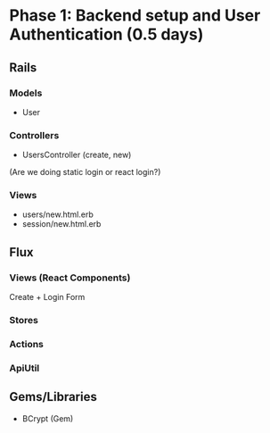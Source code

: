 # Phase 1: Backend setup and User Authentication (0.5 days)

## Rails
### Models
* User

### Controllers
* UsersController (create, new)


(Are we doing static login or react login?)

### Views
* users/new.html.erb
* session/new.html.erb

## Flux
### Views (React Components)
  Create + Login Form
### Stores

### Actions

### ApiUtil

## Gems/Libraries
* BCrypt (Gem)
